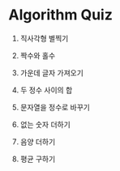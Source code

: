# Algorithm Quiz

1. 직사각형 별찍기

2. 짝수와 홀수

3. 가운데 글자 가져오기

4. 두 정수 사이의 합

5. 문자열을 정수로 바꾸기

6. 없는 숫자 더하기

7. 음양 더하기

8. 평균 구하기

